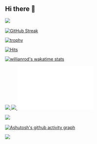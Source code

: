 ## Hi there 👋

<!--
**hyejis/hyejis** is a ✨ _special_ ✨ repository because its `README.md` (this file) appears on your GitHub profile.

Here are some ideas to get you started:

- 🔭 I’m currently working on ...
- 🌱 I’m currently learning ...
- 👯 I’m looking to collaborate on ...
- 🤔 I’m looking for help with ...
- 💬 Ask me about ...
- 📫 How to reach me: ...
- 😄 Pronouns: ...
- ⚡ Fun fact: ...
-->

<a href="https://opgc.me/#/users/hyejis" target="_blank"><img src="https://prd-opgc-api.opgc.me/githubs/users/hyejis/tag/?theme=basic" /></a>

[![GitHub Streak](https://github-readme-streak-stats.herokuapp.com/?user=hyejis&theme=tokyonight)](https://git.io/streak-stats)

[![trophy](https://github-profile-trophy.vercel.app/?username=hyejis&theme=flat&column=7)](https://github.com/dkssud8150/)

[![Hits](https://hits.seeyoufarm.com/api/count/incr/badge.svg?url=https%3A%2F%2Fgithub.com%2Fhyejis%2F&count_bg=%232AB4E5D6&title_bg=%23555555&icon=&icon_color=%23E7E7E7&title=views&edge_flat=false)](https://hits.seeyoufarm.com)

[![willianrod's wakatime stats](https://github-readme-stats.vercel.app/api/wakatime?username=hyejis)](https://github.com/anuraghazra/github-readme-stats)

<a href="s">
  <img src="https://github-readme-stats.vercel.app/api/top-langs/?username=hyejis&include_all_commits=true&layout=compact&theme=tokyonight" />
</a>
<a href="s">
  <img src="https://github-readme-stats.vercel.app/api?username=hyejis&theme=tokyonight&show_icons=true" width="42%" />
</a>

<img src="https://raw.githubusercontent.com/hyejis/github-stats-transparent/output/generated/languages.svg" width="49.2%" />

![](https://github-profile-summary-cards.vercel.app/api/cards/profile-details?username=hyejis&theme=nord_dark)


<!-- [![Ashutosh's github activity graph](https://activity-graph.herokuapp.com/graph?username=hyejis&theme=nord)](https://github.com/ashutosh00710/github-readme-activity-graph)

[![Ashutosh's github activity graph](https://github-readme-activity-graph.vercel.app/graph?username=hyejis)](https://github.com/ashutosh00710/github-readme-activity-graph) -->

[![Ashutosh's github activity graph](https://github-readme-activity-graph.vercel.app/graph?username=hyejis&theme=react)](https://github.com/ashutosh00710/github-readme-activity-graph)

![](./profile-3d-contrib/profile-green-animate.svg)
